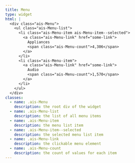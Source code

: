 ```yaml
---
title: Menu
type: widget
html: |
  <div class="ais-Menu">
    <ul class="ais-Menu-list">
      <li class="ais-Menu-item ais-Menu-item--selected">
        <a class="ais-Menu-link" href="some-link">
          Appliances
          <span class="ais-Menu-count">4,306</span>
        </a>
      </li>
      <li class="ais-Menu-item">
        <a class="ais-Menu-link" href="some-link">
          Audio
          <span class="ais-Menu-count">1,570</span>
        </a>
      </li>
    </ul>
  </div>
classes:
  - name: .ais-Menu
    description: the root div of the widget
  - name: .ais-Menu-list
    description: the list of all menu items
  - name: .ais-Menu-item
    description: the menu list item
  - name: .ais-Menu-item--selected
    description: the selected menu list item
  - name: .ais-Menu-link
    description: the clickable menu element
  - name: .ais-Menu-count
    description: the count of values for each item
---
```

